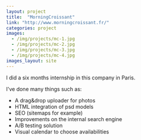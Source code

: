 ```yaml
---
layout: project
title:  "MorningCroissant"
link: "http://www.morningcroissant.fr/"
categories: project
images:
  - /img/projects/mc-1.jpg
  - /img/projects/mc-2.jpg
  - /img/projects/mc-3.jpg
  - /img/projects/mc-4.jpg
images_layout: site
---
```


I did a six months internship in this company in Paris.

I've done many things such as:

 - A drag&amp;drop uploader for photos
 - HTML integration of psd models
 - SEO (sitemaps for example)
 - Improvements on the internal search engine
 - A/B testing solution
 - Visual calendar to choose availabilities
